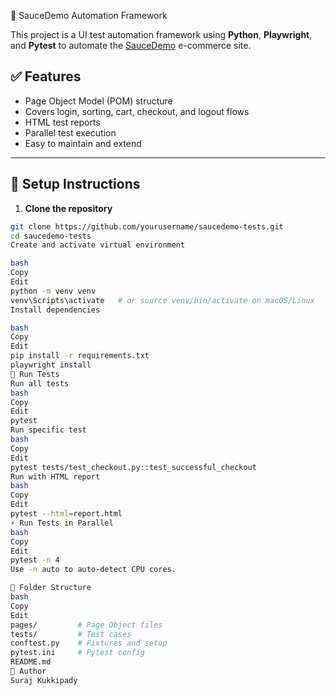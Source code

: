  🧪 SauceDemo Automation Framework

This project is a UI test automation framework using **Python**, **Playwright**, and **Pytest** to automate the [SauceDemo](https://www.saucedemo.com) e-commerce site.

## ✅ Features

- Page Object Model (POM) structure
- Covers login, sorting, cart, checkout, and logout flows
- HTML test reports
- Parallel test execution
- Easy to maintain and extend

---

## 🚀 Setup Instructions

1. **Clone the repository**

```bash
git clone https://github.com/yourusername/saucedemo-tests.git
cd saucedemo-tests
Create and activate virtual environment

bash
Copy
Edit
python -m venv venv
venv\Scripts\activate   # or source venv/bin/activate on macOS/Linux
Install dependencies

bash
Copy
Edit
pip install -r requirements.txt
playwright install
🧪 Run Tests
Run all tests
bash
Copy
Edit
pytest
Run specific test
bash
Copy
Edit
pytest tests/test_checkout.py::test_successful_checkout
Run with HTML report
bash
Copy
Edit
pytest --html=report.html
⚡ Run Tests in Parallel
bash
Copy
Edit
pytest -n 4
Use -n auto to auto-detect CPU cores.

📁 Folder Structure
bash
Copy
Edit
pages/         # Page Object files
tests/         # Test cases
conftest.py    # Fixtures and setup
pytest.ini     # Pytest config
README.md
👤 Author
Suraj Kukkipady